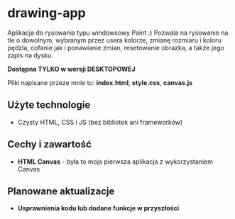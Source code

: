 # drawing-app

Aplikacja do rysowania typu windowsowy Paint :) Pozwala na rysowanie na tle o dowolnym, wybranym przez usera kolorze, zmianę rozmiaru i koloru pędzla, cofanie jak i ponawianie zmian, resetowanie obrazka, a także jego zapis na dysku.

**Dostępna TYLKO w wersji DESKTOPOWEJ**

Pliki napisane przeze mnie to: **index.html**, **style.css**, **canvas.js**

## Użyte technologie

- Czysty HTML, CSS i JS (bez bibliotek ani frameworków)

## Cechy i zawartość

- **HTML Canvas** - była to moja pierwsza aplikacja z wykorzystaniem Canvas

## Planowane aktualizacje

- **Usprawnienia kodu lub dodane funkcje w przyszłości**
